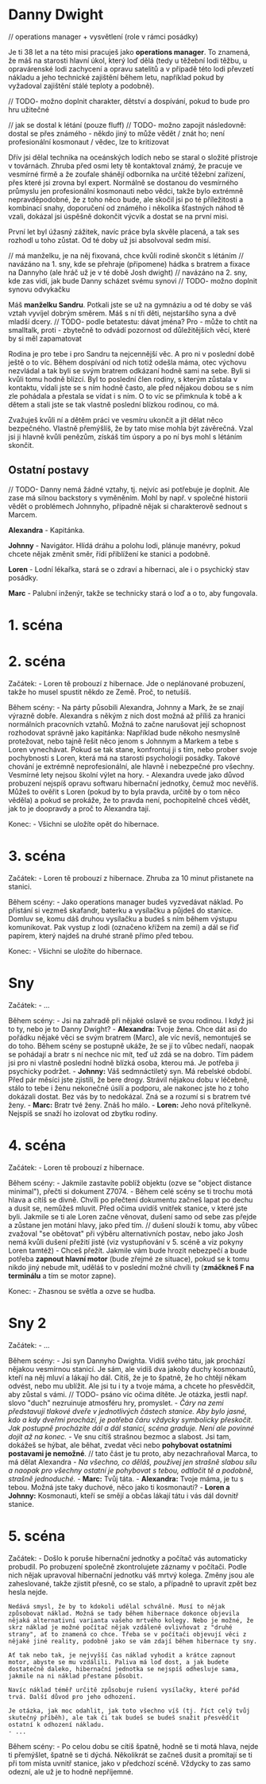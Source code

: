 # Danny Dwight

// operations manager + vysvětlení (role v rámci posádky)

Je ti 38 let a na této misi pracuješ jako __operations manager__. To znamená, že máš na starosti hlavní úkol, který loď dělá (tedy u těžební lodi těžbu, u opravárenské lodi zachycení a opravu satelitů a v případě této lodi převzetí nákladu a jeho technické zajištění během letu, například pokud by vyžadoval zajištění stálé teploty a podobně).

// TODO- možno doplnit charakter, dětství a dospívání, pokud to bude pro hru užitečné

// jak se dostal k létání (pouze fluff)
// TODO- možno zapojit následovně: dostal se přes známého - někdo jiný to může vědět / znát ho; není profesionální kosmonaut / vědec, lze to kritizovat

Dřív jsi dělal technika na oceánských lodích nebo se staral o složité přístroje v továrnách. Zhruba před osmi lety tě kontaktoval známý, že pracuje ve vesmírné firmě a že zoufale shánějí odborníka na určité těžební zařízení, přes které jsi zrovna byl expert. Normálně se dostanou do vesmírného průmyslu jen profesionální kosmonauti nebo vědci, takže bylo extrémně nepravděpodobné, že z toho něco bude, ale skočil jsi po té příležitosti a kombinací snahy, doporučení od známého i několika šťastných náhod tě vzali, dokázal jsi úspěšně dokončit výcvik a dostat se na první misi.

První let byl úžasný zážitek, navíc práce byla skvěle placená, a tak ses rozhodl u toho zůstat. Od té doby už jsi absolvoval sedm misí.

// má manželku, je na něj fixovaná, chce kvůli rodině skončit s létáním
// navázáno na 1. sny, kde se přehraje (připomene) hádka s bratrem a fixace na Dannyho (ale hráč už je v té době Josh dwight)
// navázáno na 2. sny, kde zas vidí, jak bude Danny scházet svému synovi
// TODO- možno doplnit synovu odvykačku

Máš __manželku Sandru__. Potkali jste se už na gymnáziu a od té doby se váš vztah vyvíjel dobrým směrem. Máš s ní tři děti, nejstaršího syna a dvě mladší dcery. // TODO- podle betatestu: dávat jména? Pro - může to chtít na smalltalk, proti - zbytečně to odvádí pozornost od důležitějších věcí, které by si měl zapamatovat

Rodina je pro tebe i pro Sandru ta nejcennější věc. A pro ni v poslední době ještě o to víc. Během dospívání od nich totiž odešla máma, otec výchovu nezvládal a tak byli se svým bratrem odkázaní hodně sami na sebe. Byli si kvůli tomu hodně blízcí. Byl to poslední člen rodiny, s kterým zůstala v kontaktu, vídali jste se s ním hodně často, ale před nějakou dobou se s ním zle pohádala a přestala se vídat i s ním. O to víc se přimknula k tobě a k dětem a stali jste se tak vlastně poslední blízkou rodinou, co má.

Zvažuješ kvůli ní a dětěm práci ve vesmíru ukončit a jít dělat něco bezpečného. Vlastně přemýšlíš, že by tato mise mohla být závěrečná. Vzal jsi ji hlavně kvůli penězům, získáš tím úspory a po ní bys mohl s létáním skončit.

## Ostatní postavy

// TODO- Danny nemá žádné vztahy, tj. nejvíc asi potřebuje je doplnit. Ale zase má silnou backstory s vyměněním. Mohl by např. v společné historii vědět o problémech Johnnyho, případně nějak si charakterově sednout s Marcem.

__Alexandra__ - Kapitánka.

__Johnny__ - Navigátor. Hlídá dráhu a polohu lodi, plánuje manévry, pokud chcete nějak změnit směr, řídí přiblížení ke stanici a podobně.

__Loren__ - Lodní lékařka, stará se o zdraví a hibernaci, ale i o psychický stav posádky.

__Marc__ - Palubní inženýr, takže se technicky stará o loď a o to, aby fungovala.

# 1. scéna

# 2. scéna

Začátek:
    - Loren tě probouzí z hibernace. Jde o neplánované probuzení, takže ho musel spustit někdo ze Země. Proč, to netušíš.

Během scény:
    - Na párty působili Alexandra, Johnny a Mark, že se znají výrazně dobře. Alexandra s někým z nich dost možná až příliš za hranici normálních pracovních vztahů. Možná to začne narušovat její schopnost rozhodovat správně jako kapitánka: Například bude někoho nesmyslně protežovat, nebo tajně řešit něco jenom s Johnnym a Markem a tebe s Loren vynechávat. Pokud se tak stane, konfrontuj ji s tím, nebo prober svoje pochybnosti s Loren, která má na starosti psychologii posádky. Takové chování je extrémně neprofesionální, ale hlavně i nebezpečné pro všechny. Vesmírné lety nejsou školní výlet na hory.
    - Alexandra uvede jako důvod probuzení nejspíš opravu softwaru hibernační jednotky, čemuž moc nevěříš. Můžeš to ověřit s Loren (pokud by to byla pravda, určitě by o tom něco věděla) a pokud se prokáže, že to pravda není, pochopitelně chceš vědět, jak to je doopravdy a proč to Alexandra tají.

Konec:
    - Všichni se uložíte opět do hibernace.

# 3. scéna

Začátek:
    - Loren tě probouzí z hibernace. Zhruba za 10 minut přistanete na stanici.

Během scény:
    - Jako operations manager budeš vyzvedávat náklad. Po přistání si vezmeš skafandr, baterku a vysílačku a půjdeš do stanice. Domluv se, komu dáš druhou vysílačku a budeš s ním během výstupu komunikovat. Pak vystup z lodi (označeno křížem na zemi) a dál se řiď papírem, který najdeš na druhé straně přímo před tebou.

Konec:
    - Všichni se uložíte do hibernace.

# Sny

Začátek:
    - ...

Během scény:
    - Jsi na zahradě při nějaké oslavě se svou rodinou. I když jsi to ty, nebo je to Danny Dwight?
    - __Alexandra:__ Tvoje žena. Chce dát asi do pořádku nějaké věci se svým bratrem (Marc), ale víc nevíš, nemontuješ se do toho. Během scény se postupně ukáže, že se jí to vůbec nedaří, naopak se pohádají a bratr s ní nechce nic mít, teď už zdá se na dobro. Tím pádem jsi pro ni vlastně poslední hodně blízká osoba, kterou má. Je potřeba ji psychicky podržet.
    - __Johnny:__ Váš sedmnáctiletý syn. Má rebelské období. Před pár měsíci jste zjistili, že bere drogy. Strávil nějakou dobu v léčebně, stálo to tebe i ženu nekonečné úsilí a podporu, ale nakonec jste ho z toho dokázali dostat. Bez vás by to nedokázal. Zná se a rozumí si s bratrem tvé ženy.
    - __Marc:__ Bratr tvé ženy. Znáš ho málo.
    - __Loren:__ Jeho nová přítelkyně. Nejspíš se snaží ho izolovat od zbytku rodiny.

# 4. scéna

Začátek:
    - Loren tě probouzí z hibernace.

Během scény:
    - Jakmile zastavíte poblíž objektu (ozve se "object distance minimal"), přečti si dokument Z7074.
    - Během celé scény se ti trochu motá hlava a cítíš se divně. Chvíli po přečtení dokumentu začneš lapat po dechu a dusit se, nemůžeš mluvit. Před očima uvidíš vnitřek stanice, v které jste byli. Jakmile se ti ale Loren začne věnovat, dušení samo od sebe zas přejde a zůstane jen motání hlavy, jako před tím. // dušení slouží k tomu, aby vůbec zvažoval "se obětovat" při výběru alternativních postav, nebo jako Josh nemá kvůli dušení přežití jisté (viz vystupňování v 5. scéně a viz pokyny Loren tamtéž)
    - Chceš přežít. Jakmile vám bude hrozit nebezpečí a bude potřeba __zapnout hlavní motor__ (bude zřejmé ze situace), pokud se k tomu nikdo jiný nebude mít, uděláš to v poslední možné chvíli ty (__zmáčkneš F na terminálu__ a tím se motor zapne).

Konec:
    - Zhasnou se světla a ozve se hudba.

# Sny 2

Začátek:
    - ...

Během scény:
    - Jsi syn Dannyho Dwighta. Vidíš svého tátu, jak prochází nějakou vesmírnou stanicí. Je sám, ale vidíš dva jakoby duchy kosmonautů, kteří na něj mluví a lákají ho dál. Cítíš, že je to špatně, že ho chtějí někam odvést, nebo mu ublížit. Ale jsi tu i ty a tvoje máma, a chcete ho přesvědčit, aby zůstal s vámi. // TODO- psáno víc očima dítěte. Je otázka, jestli např. slovo "duch" nezruinuje atmosféru hry, promyslet.
    - _Čáry na zemi představují tlakové dveře v jednotlivých částech stanice. Aby bylo jasné, kdo a kdy dveřmi prochází, je potřeba čáru vždycky symbolicky přeskočit. Jak postupně procházíte dál a dál stanicí, scéna graduje. Není ale povinné dojít až na konec._
    - Ve snu cítíš strašnou bezmoc a slabost. Jsi tam, dokážeš se hýbat, ale běhat, zvedat věci nebo __pohybovat ostatními postavami je nemožné__. // tato část je tu proto, aby nezachraňoval Marca, to má dělat Alexandra
    - _Na všechno, co děláš, používej jen strašně slabou sílu a naopak pro všechny ostatní je pohybovat s tebou, odtlačit tě a podobně, strašně jednoduché._
    - __Marc:__ Tvůj táta.
    - __Alexandra:__ Tvoje máma, je tu s tebou. Možná jste taky duchové, něco jako ti kosmonauti?
    - __Loren a Johnny:__ Kosmonauti, kteří se smějí a občas lákají tátu i vás dál dovnitř stanice.

# 5. scéna

Začátek:
    - Došlo k poruše hibernační jednotky a počítač vás automaticky probudil. Po probuzení společně zkontrolujete záznamy v počítači. Podle nich nějak upravoval hibernační jednotku váš mrtvý kolega. Změny jsou ale zaheslované, takže zjistit přesně, co se stalo, a případně to upravit zpět bez hesla nejde.

    Nedává smysl, že by to kdokoli udělal schválně. Musí to nějak způsobovat náklad. Možná se tady během hibernace dokonce objevila nějaká alternativní varianta vašeho mrtvého kolegy. Nebo je možné, že skrz náklad je možné počítač nějak vzdáleně ovlivňovat z "druhé strany", ať to znamená co chce. Třeba se v počítači objevují věci z nějaké jiné reality, podobně jako se vám zdají během hibernace ty sny.

    Ať tak nebo tak, je nejvyšší čas náklad vyhodit a krátce zapnout motor, abyste se mu vzdálili. Paliva má loď dost, a jak budete dostatečně daleko, hibernační jednotka se nejspíš odhesluje sama, jakmile na ni náklad přestane působit.

    Navíc náklad téměř určitě způsobuje rušení vysílačky, které pořád trvá. Další důvod pro jeho odhození.

    Je otázka, jak moc odahlit, jak toto všechno víš (tj. říct celý tvůj skutečný příběh), ale tak či tak budeš se budeš snažit přesvědčit ostatní k odhození nákladu.
    - ...

Během scény:
    - Po celou dobu se cítíš špatně, hodně se ti motá hlava, nejde ti přemýšlet, špatně se ti dýchá. Několikrát se začneš dusit a promítají se ti při tom místa uvnitř stanice, jako v předchozí scéně. Vždycky to zas samo odezní, ale už je to hodně nepříjemné.
